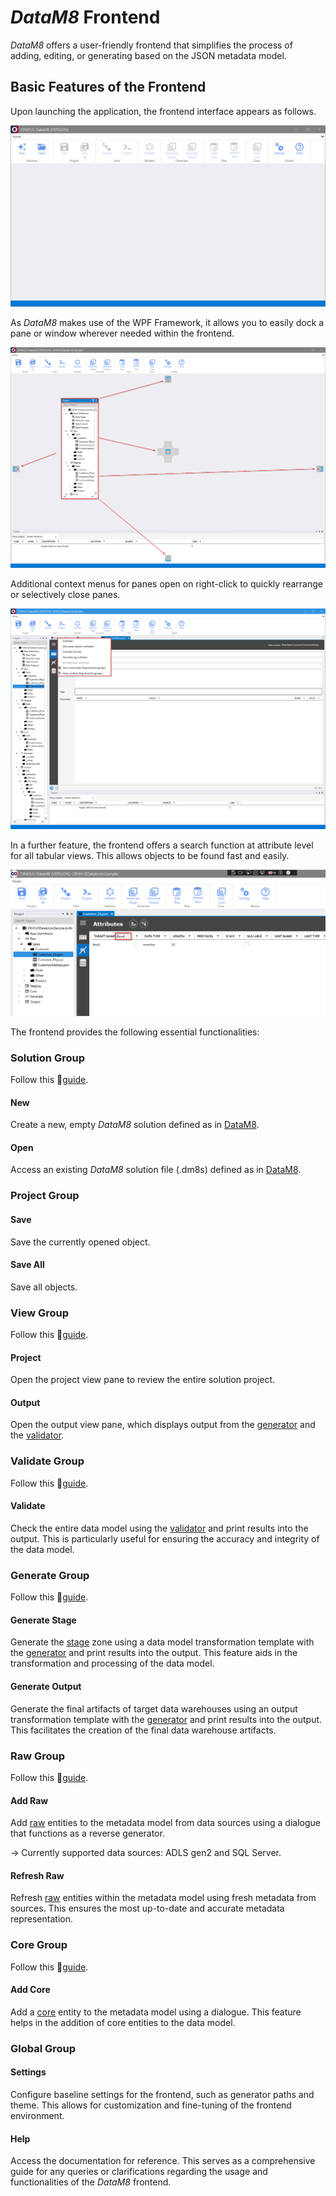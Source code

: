 # _DataM8_ Frontend

_DataM8_ offers a user-friendly frontend that simplifies the process of adding, editing, or generating based on the JSON metadata model.

## Basic Features of the Frontend

Upon launching the application, the frontend interface appears as follows.

![Frontend Interface](../assets/images/frontend_opened.png)

As _DataM8_ makes use of the WPF Framework, it allows you to easily dock a pane or window wherever needed within the frontend.

![Frontend Docking](../assets/images/wpf_docking.png)

Additional context menus for panes open on right-click to quickly rearrange or selectively close panes. 

![Frontend Context](../assets/images/context_menu_pane.png)

In a further feature, the frontend offers a search function at attribute level for all tabular views. This allows objects to be found fast and easily.

![Frontend Search](../assets/images/frontend_search.png)

The frontend provides the following essential functionalities:

### Solution Group

Follow this 📜[guide](dialogues/group-solution.md).

#### New

Create a new, empty _DataM8_ solution defined as in [DataM8](../DataM8.md).

#### Open

Access an existing _DataM8_ solution file (.dm8s) defined as in [DataM8](../DataM8.md).

### Project Group

#### Save

Save the currently opened object.

#### Save All

Save all objects.

### View Group

Follow this 📜[guide](dialogues/group-view.md).

#### Project

Open the project view pane to review the entire solution project.

#### Output

Open the output view pane, which displays output from the [generator](../generator/generator.md) and the [validator](../validator/validator.md).

### Validate Group

Follow this 📜[guide](dialogues/group-validate.md).

#### Validate

Check the entire data model using the [validator](../validator/validator.md) and print results into the output. This is particularly useful for ensuring the accuracy and integrity of the data model.

### Generate Group

Follow this 📜[guide](dialogues/group-generate.md).

#### Generate Stage

Generate the [stage](../metadatamodel/zones/stage.md) zone using a data model transformation template with the [generator](../generator/generator.md) and print results into the output. This feature aids in the transformation and processing of the data model.

#### Generate Output

Generate the final artifacts of target data warehouses using an output transformation template with the [generator](../generator/generator.md) and print results into the output. This facilitates the creation of the final data warehouse artifacts.

### Raw Group

Follow this 📜[guide](dialogues/group-raw.md).

#### Add Raw

Add [raw](../metadatamodel/zones/raw.md) entities to the metadata model from data sources using a dialogue that functions as a reverse generator.

&rarr; Currently supported data sources: ADLS gen2 and SQL Server.

#### Refresh Raw

Refresh [raw](../metadatamodel/zones/raw.md) entities within the metadata model using fresh metadata from sources. This ensures the most up-to-date and accurate metadata representation.

### Core Group

Follow this 📜[guide](dialogues/group-core.md).

#### Add Core

Add a [core](../metadatamodel/zones/core.md) entity to the metadata model using a dialogue. This feature helps in the addition of core entities to the data model.

### Global Group

#### Settings

Configure baseline settings for the frontend, such as generator paths and theme. This allows for customization and fine-tuning of the frontend environment.

#### Help

Access the documentation for reference. This serves as a comprehensive guide for any queries or clarifications regarding the usage and functionalities of the _DataM8_ frontend.
